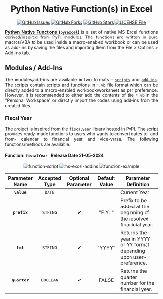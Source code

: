 <h1 align = "center">Python Native Function(s) in Excel</h1>

<div align = "center">

[![GitHub Issues](https://img.shields.io/github/issues/sharkutilities/py2excel?style=plastic)](https://github.com/sharkutilities/py2excel/issues)
[![GitHub Forks](https://img.shields.io/github/forks/sharkutilities/py2excel?style=plastic)](https://github.com/sharkutilities/py2excel/network)
[![GitHub Stars](https://img.shields.io/github/stars/sharkutilities/py2excel?style=plastic)](https://github.com/sharkutilities/py2excel/stargazers)
[![LICENSE File](https://img.shields.io/github/license/sharkutilities/py2excel?style=plastic)](https://github.com/sharkutilities/py2excel/blob/master/LICENSE)

</div>

<div align = "justify">

[**Python Native Functions (`py2excel`)**](https://github.com/sharkutilities/py2excel) is a set of native MS Excel functions derived/inspired
from [PyPI](https://pypi.org/) modules. The functions are written in pure macros/VBA to be used inside a macro-enabled workbook or can be used as
add-ins by saving the files and importing them from the File > Options > Add-Ins tab.

## Modules / Add-Ins

The modules/add-ins are available in two formats - [`scripts`](./scripts/) and [`add-ins`](./addins/). The scripts contain scripts and
functions in `*.vb` file format which can be directly added to a macro-enabled workbook/worksheet as per preference. However, it is
recommended to either add the contents of the `*.vb` in the "Personal Workspace" or directly import the codes using add-ins from the
created files.

### Fiscal Year

The project is inspired from the [`fiscalyear`](https://pypi.org/project/fiscalyear/) library hosted in PyPI. The script provides ready-made
functions to users who wants to convert dates to- and from- calendar to financial year and vice-versa. The following functions/methods
are available:

#### Function: `fiscalYear` | Release Date 21-05-2024

<div align = "center">

[![function-script](https://img.shields.io/badge/👨‍💻-Script_File-blue?style=plastic)](./scripts/fiscalYear.vb)
[![ms-excel-addins](https://img.shields.io/badge/🎉-MS_Excel_AddIns-blue?style=plastic)](./addins/FiscalYear.xlam)
[![function-example](https://img.shields.io/badge/📜-Function_Example-blue?style=plastic)](./scripts/README.md#function-fiscalyear--release-date-21-05-2024)

| Parameter Name | Accepted Type | Optional Parameter | Default Value | Parameter Definition |
| :---: | :---: | :---: | :---: | --- |
| **`value`** | `DATE` | | | Current Year |
| **`prefix`** | `STRING` | ✔ | "F.Y. " | Prefix to be added at the beginning of the resolved finanicial year. |
| **`fmt`** | `STRING` | ✔ | "YYYY" | Returns the year in YYYY or YY format depending upon user-preference. |
| **`quarter`** | `BOOLEAN` | ✔ | FALSE | Returns the quarter number for the financial year. |

</div>

</div>
